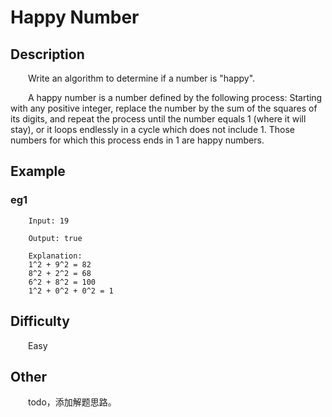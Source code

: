 # Happy Number

## Description

&emsp;&emsp;Write an algorithm to determine if a number is "happy".

&emsp;&emsp;A happy number is a number defined by the following process: Starting with any positive integer, replace 
the number by the sum of the squares of its digits, and repeat the process until the number equals 1 \(where it will 
stay\), or it loops endlessly in a cycle which does not include 1. Those numbers for which this process ends in 1 are 
happy numbers.

## Example

### eg1

```
    Input: 19
    
    Output: true
    
    Explanation: 
    1^2 + 9^2 = 82
    8^2 + 2^2 = 68
    6^2 + 8^2 = 100
    1^2 + 0^2 + 0^2 = 1
```

## Difficulty

&emsp;&emsp;Easy

## Other

&emsp;&emsp;todo，添加解题思路。